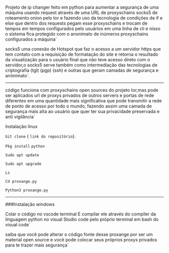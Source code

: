 Projeto de ip changer feito em python para aumentar a segurança de uma máquina usando request através de uma URL de proxyschains socks5 de roteamento onion pelo tor e fazendo uso da tecnologia de  condições de if e else que dentro dos requests pegam esse proxyschains e trocam de tempos em tempos configurados pelo usuários em uma linha de cli e nisso o sistema fica protegido com o anonimato de inúmeros proxyschains configurados a máquina`

socks5 uma conexão de Hotspot que faz o acesso a um servidor https que tem contato com a requisição de formatação do site e retorna o resultado da visualização para o usuário final que não teve acesso direto com o servidor,o socks5 serve também como intermediação das tecnologias de criptografia (tgl) (pgp) (ssh) e outras que geram camadas de segurança e anônimato`.

-------------------------------------------------


  código funciona com proxyschains open sources do projeto tor,mas pode ser aplicados url de proxys privados de outros servers e portas de rede diferentes em uma quantidade mais significativa que pode transmitir a rede de ponto de acesso por todo o mundo, fazendo assim uma camada de segurança mais alta ao usuário que quer ter sua privacidade preservada e anti vigilância` 


Instalação linux

`Git clone` { `link do repositório`}.          

`Pkg install` `python` 

`Sudo apt update`

`Sudo apt upgrade` 

`Ls`

`Cd proxange.py`

`Python3 proxange.py`


-------------------------------------------------

###Instalação windows

Colar o código no vscode terminal 
E compilar ele através do compiler da linguagem python no visual Studio code pelo próprio terminal em bash do visual code`

saiba que você pode alterar o código fonte desse proxange por ser um material open source e você pode colocar seus próprios proxys privados para te trazer mais segurança`


